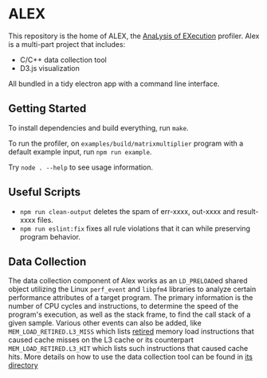# ALEX

This repository is the home of ALEX, the
[AnaLysis of EXecution](https://en.wikipedia.org/wiki/Backronym) profiler.
Alex is a multi-part project that includes:

* C/C++ data collection tool
* D3.js visualization

All bundled in a tidy electron app with a command line interface.

## Getting Started

To install dependencies and build everything, run `make`.

To run the profiler, on `examples/build/matrixmultiplier` program with a
default example input, run `npm run example`.

Try `node . --help` to see usage information.

## Useful Scripts

* `npm run clean-output` deletes the spam of err-xxxx, out-xxxx and result-xxxx files.
* `npm run eslint:fix` fixes all rule violations that it can while preserving program behavior.

## Data Collection

The data collection component of Alex works as an `LD_PRELOAD`ed shared object
utilizing the Linux `perf_event` and `libpfm4` libraries to analyze certain
performance attributes of a target program. The primary information is the
number of CPU cycles and instructions, to determine the speed of the
program's execution, as well as the stack frame, to find the call stack of a
given sample. Various other events can also be added, like
`MEM_LOAD_RETIRED.L3_MISS` which lists
[retired](https://stackoverflow.com/a/22369286) memory load instructions that
caused cache misses on the L3 cache or its counterpart
`MEM_LOAD_RETIRED.L3_HIT` which lists such instructions that caused cache
hits. More details on how to use the data collection tool can be found in
[its directory](data-collection)
